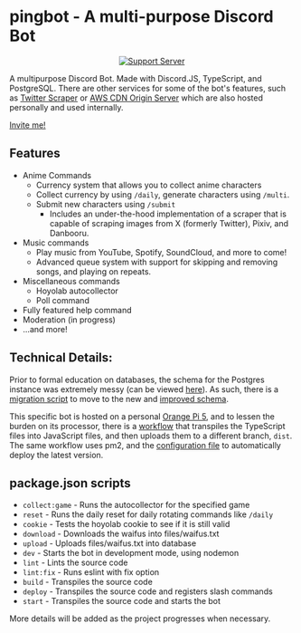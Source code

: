 # pingbot - A multi-purpose Discord Bot

<div align="center">

[![Support Server](https://img.shields.io/discord/850899856452878377?color=7289da&label=Discord&logo=discord&logoColor=white)](https://discord.gg/BKAWvgVZtN)

</div>

A multipurpose Discord Bot. Made with Discord.JS, TypeScript, and PostgreSQL. There are other services for some of the bot's features, such as [Twitter Scraper](https://github.com/KrammyGod/twitter-scraper) or [AWS CDN Origin Server](https://github.com/KrammyGod/image-server) which are also hosted personally and used internally.

[Invite me!](https://discord.com/api/oauth2/authorize?client_id=632641386772168714&permissions=1512670883152&scope=bot%20applications.commands)

## Features
- Anime Commands
  - Currency system that allows you to collect anime characters
  - Collect currency by using `/daily`, generate characters using `/multi`.
  - Submit new characters using `/submit`
    - Includes an under-the-hood implementation of a scraper that is capable of scraping images from X (formerly Twitter), Pixiv, and Danbooru.
- Music commands
  - Play music from YouTube, Spotify, SoundCloud, and more to come!
  - Advanced queue system with support for skipping and removing songs, and playing on repeats.
- Miscellaneous commands
  - Hoyolab autocollector
  - Poll command
- Fully featured help command
- Moderation (in progress)
- ...and more!

## Technical Details:
Prior to formal education on databases, the schema for the Postgres instance was extremely messy (can be viewed [here](sqls/old_schema.sql)). As such, there is a [migration script](sqls/migrate.sql) to move to the new and [improved schema](sqls/schema.sql).

This specific bot is hosted on a personal [Orange Pi 5](http://www.orangepi.org/html/hardWare/computerAndMicrocontrollers/details/Orange-Pi-5.html), and to lessen the burden on its processor, there is a [workflow](.github/workflows/push.yml) that transpiles the TypeScript files into JavaScript files, and then uploads them to a different branch, `dist`. The same workflow uses pm2, and the [configuration file](ecosystem.config.js) to automatically deploy the latest version.

## package.json scripts

- `collect:game` - Runs the autocollector for the specified game
- `reset` - Runs the daily reset for daily rotating commands like `/daily`
- `cookie` - Tests the hoyolab cookie to see if it is still valid
- `download` - Downloads the waifus into files/waifus.txt
- `upload` - Uploads files/waifus.txt into database
- `dev` - Starts the bot in development mode, using nodemon
- `lint` - Lints the source code
- `lint:fix` - Runs eslint with fix option
- `build` - Transpiles the source code
- `deploy` - Transpiles the source code and registers slash commands
- `start` - Transpiles the source code and starts the bot

More details will be added as the project progresses when necessary.
